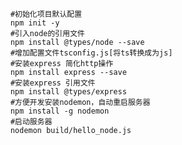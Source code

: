                            #初始化项目默认配置
                           npm init -y
                           #引入node的引用文件
                           npm install @types/node --save
                           #增加配置文件tsconfig.js[将ts转换成为js]
                           #安装express 简化http操作
                           npm install express --save
                           #安装express 引用文件
                           npm install @types/express
                           #方便开发安装nodemon，自动重启服务器
                           npm install -g nodemon
                           #启动服务器
                           nodemon build/hello_node.js



